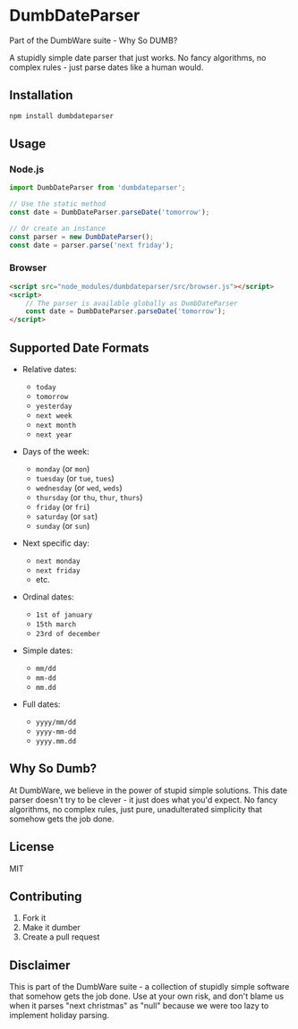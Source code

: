 # DumbDateParser

Part of the DumbWare suite - Why So DUMB?

A stupidly simple date parser that just works. No fancy algorithms, no complex rules - just parse dates like a human would.

## Installation

```bash
npm install dumbdateparser
```

## Usage

### Node.js

```javascript
import DumbDateParser from 'dumbdateparser';

// Use the static method
const date = DumbDateParser.parseDate('tomorrow');

// Or create an instance
const parser = new DumbDateParser();
const date = parser.parse('next friday');
```

### Browser

```html
<script src="node_modules/dumbdateparser/src/browser.js"></script>
<script>
    // The parser is available globally as DumbDateParser
    const date = DumbDateParser.parseDate('tomorrow');
</script>
```

## Supported Date Formats

- Relative dates:
  - `today`
  - `tomorrow`
  - `yesterday`
  - `next week`
  - `next month`
  - `next year`

- Days of the week:
  - `monday` (or `mon`)
  - `tuesday` (or `tue`, `tues`)
  - `wednesday` (or `wed`, `weds`)
  - `thursday` (or `thu`, `thur`, `thurs`)
  - `friday` (or `fri`)
  - `saturday` (or `sat`)
  - `sunday` (or `sun`)

- Next specific day:
  - `next monday`
  - `next friday`
  - etc.

- Ordinal dates:
  - `1st of january`
  - `15th march`
  - `23rd of december`

- Simple dates:
  - `mm/dd`
  - `mm-dd`
  - `mm.dd`

- Full dates:
  - `yyyy/mm/dd`
  - `yyyy-mm-dd`
  - `yyyy.mm.dd`

## Why So Dumb?

At DumbWare, we believe in the power of stupid simple solutions. This date parser doesn't try to be clever - it just does what you'd expect. No fancy algorithms, no complex rules, just pure, unadulterated simplicity that somehow gets the job done.

## License

MIT

## Contributing

1. Fork it
2. Make it dumber
3. Create a pull request

## Disclaimer

This is part of the DumbWare suite - a collection of stupidly simple software that somehow gets the job done. Use at your own risk, and don't blame us when it parses "next christmas" as "null" because we were too lazy to implement holiday parsing. 